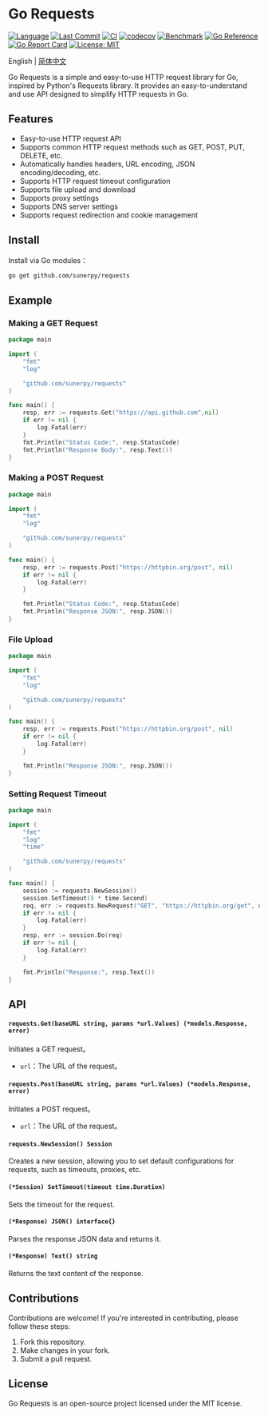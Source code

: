 # Go Requests

[![Language](https://img.shields.io/badge/language-golang-brightgreen)](https://github.com/sunerpy/requests) [![Last Commit](https://img.shields.io/github/last-commit/sunerpy/requests)](https://github.com/sunerpy/requests) [![CI](https://github.com/sunerpy/requests/workflows/Go/badge.svg)](https://github.com/sunerpy/requests/actions) [![codecov](https://codecov.io/gh/sunerpy/requests/branch/main/graph/badge.svg)](https://codecov.io/gh/sunerpy/requests) [![Benchmark](https://github.com/sunerpy/requests/actions/workflows/benchmark.yml/badge.svg)](https://sunerpy.github.io/requests/dev/bench) [![Go Reference](https://pkg.go.dev/badge/github.com/sunerpy/requests.svg)](https://pkg.go.dev/github.com/sunerpy/requests) [![Go Report Card](https://goreportcard.com/badge/github.com/sunerpy/requests)](https://goreportcard.com/report/github.com/sunerpy/requests) [![License: MIT](https://img.shields.io/badge/License-MIT-yellow.svg)](https://opensource.org/licenses/MIT)

English | [简体中文](readme-cn.md)

Go Requests is a simple and easy-to-use HTTP request library for Go, inspired by Python's Requests library. It provides an easy-to-understand and use API designed to simplify HTTP requests in Go.

## Features

* Easy-to-use HTTP request API
* Supports common HTTP request methods such as GET, POST, PUT, DELETE, etc.
* Automatically handles headers, URL encoding, JSON encoding/decoding, etc.
* Supports HTTP request timeout configuration
* Supports file upload and download
* Supports proxy settings
* Supports DNS server settings
* Supports request redirection and cookie management

## Install

Install via Go modules：

```bash
go get github.com/sunerpy/requests
```

## Example

### Making a GET Request

```go
package main

import (
    "fmt"
    "log"

    "github.com/sunerpy/requests"
)

func main() {
    resp, err := requests.Get("https://api.github.com",nil)
    if err != nil {
        log.Fatal(err)
    }
    fmt.Println("Status Code:", resp.StatusCode)
    fmt.Println("Response Body:", resp.Text())
}
```

### Making a POST Request

```go
package main

import (
    "fmt"
    "log"

    "github.com/sunerpy/requests"
)

func main() {
    resp, err := requests.Post("https://httpbin.org/post", nil)
    if err != nil {
        log.Fatal(err)
    }

    fmt.Println("Status Code:", resp.StatusCode)
    fmt.Println("Response JSON:", resp.JSON())
}
```

### File Upload

```go
package main

import (
    "fmt"
    "log"

    "github.com/sunerpy/requests"
)

func main() {
    resp, err := requests.Post("https://httpbin.org/post", nil)
    if err != nil {
        log.Fatal(err)
    }

    fmt.Println("Response JSON:", resp.JSON())
}
```

### Setting Request Timeout

```go
package main

import (
    "fmt"
    "log"
    "time"

    "github.com/sunerpy/requests"
)

func main() {
    session := requests.NewSession()
    session.SetTimeout(5 * time.Second)
	req, err := requests.NewRequest("GET", "https://httpbin.org/get", nil, nil)
	if err != nil {
        log.Fatal(err)
    }
    resp, err := session.Do(req)
    if err != nil {
        log.Fatal(err)
    }

    fmt.Println("Response:", resp.Text())
}
```

## API

#### `requests.Get(baseURL string, params *url.Values) (*models.Response, error)`

Initiates a GET request。

* `url`：The URL of the request。

#### `requests.Post(baseURL string, params *url.Values) (*models.Response, error)`

Initiates a POST request。

* `url`：The URL of the request。

#### `requests.NewSession() Session`

Creates a new session, allowing you to set default configurations for requests, such as timeouts, proxies, etc.

#### `(*Session) SetTimeout(timeout time.Duration)`

Sets the timeout for the request.

#### `(*Response) JSON() interface{}`

Parses the response JSON data and returns it.

#### `(*Response) Text() string`

Returns the text content of the response.

## Contributions

Contributions are welcome! If you're interested in contributing, please follow these steps:

1. Fork this repository.
2. Make changes in your fork.
3. Submit a pull request.

## License

Go Requests is an open-source project licensed under the MIT license.
